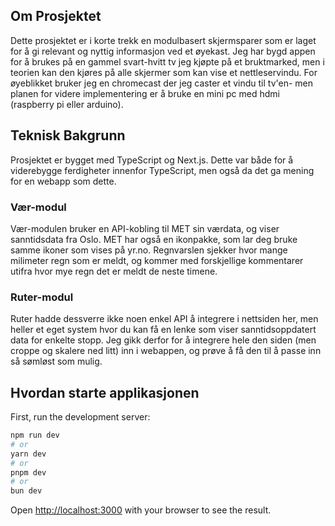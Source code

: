 ## Om Prosjektet
Dette prosjektet er i korte trekk en modulbasert skjermsparer som er laget for å gi relevant og nyttig informasjon ved et øyekast. Jeg har bygd appen for å brukes på en gammel svart-hvitt tv jeg kjøpte på et bruktmarked, men i teorien kan den kjøres på alle skjermer som kan vise et nettleservindu. For øyeblikket bruker jeg en chromecast der jeg caster et vindu til tv'en- men planen for videre implementering er å bruke en mini pc med hdmi (raspberry pi eller arduino).

## Teknisk Bakgrunn
Prosjektet er bygget med TypeScript og Next.js. Dette var både for å viderebygge ferdigheter innenfor TypeScript, men også da det ga mening for en webapp som dette. 

### Vær-modul
Vær-modulen bruker en API-kobling til MET sin værdata, og viser sanntidsdata fra Oslo. MET har også en ikonpakke, som lar deg bruke samme ikoner som vises på yr.no. Regnvarslen sjekker hvor mange milimeter regn som er meldt, og kommer med forskjellige kommentarer utifra hvor mye regn det er meldt de neste timene.

### Ruter-modul
Ruter hadde dessverre ikke noen enkel API å integrere i nettsiden her, men heller et eget system hvor du kan få en lenke som viser sanntidsoppdatert data for enkelte stopp. Jeg gikk derfor for å integrere hele den siden (men croppe og skalere ned litt) inn i webappen, og prøve å få den til å passe inn så sømløst som mulig.

## Hvordan starte applikasjonen

First, run the development server:

```bash
npm run dev
# or
yarn dev
# or
pnpm dev
# or
bun dev
```

Open [http://localhost:3000](http://localhost:3000) with your browser to see the result.
